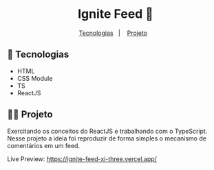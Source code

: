 <h1 align="center">
  Ignite Feed 💬

</h1>

<p align="center">
  <a href="#-tecnologias">Tecnologias</a>&nbsp;&nbsp;&nbsp;|&nbsp;&nbsp;&nbsp;
  <a href="#-projeto">Projeto</a>&nbsp;&nbsp;&nbsp;
</p>

## 🚀 Tecnologias

- HTML
- CSS Module
- TS
- ReactJS

## 👨‍💻 Projeto

Exercitando os conceitos do ReactJS e trabalhando com o TypeScript. Nesse projeto a ideia foi reproduzir de forma simples o mecanismo de comentários em um feed.

Live Preview: https://ignite-feed-xi-three.vercel.app/
